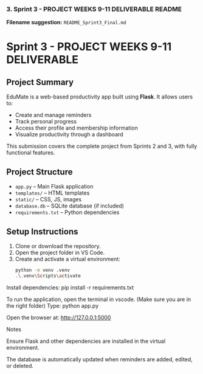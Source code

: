 
### **3. Sprint 3 - PROJECT WEEKS 9-11 DELIVERABLE README**

**Filename suggestion:** `README_Sprint3_Final.md`  
# Sprint 3 - PROJECT WEEKS 9-11 DELIVERABLE

## Project Summary
EduMate is a web-based productivity app built using **Flask**. It allows users to:

- Create and manage reminders
- Track personal progress
- Access their profile and membership information
- Visualize productivity through a dashboard

This submission covers the complete project from Sprints 2 and 3, with fully functional features.

## Project Structure
- `app.py` – Main Flask application
- `templates/` – HTML templates
- `static/` – CSS, JS, images
- `database.db` – SQLite database (if included)
- `requirements.txt` – Python dependencies

## Setup Instructions
1. Clone or download the repository.
2. Open the project folder in VS Code.
3. Create and activate a virtual environment:
   ```bash
   python -m venv .venv
   .\.venv\Scripts\activate

Install dependencies:
pip install -r requirements.txt

To run the application, open the terminal in vscode. (Make sure you are in the right folder)
Type: python app.py

Open the browser at:
http://127.0.0.1:5000

Notes

Ensure Flask and other dependencies are installed in the virtual environment.

The database is automatically updated when reminders are added, edited, or deleted.
